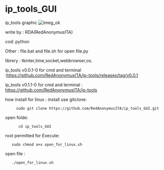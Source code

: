    # ip_tools_GUI
  ip_tools graphic ![imeg_ok](https://user-images.githubusercontent.com/78427215/130823701-16af3533-09f3-4b70-a67a-511d5a2375ac.png)
  
  
  write by : RDA(RedAnonymusITA)
  
  cod: python 
  
  Other : file.bat and file.sh for open file.py
  
  librery : tkinter,time,socket,webbrowser,os.
  
  ip_tools v0.0.1-0 for cmd and terminal :https://github.com/RedAnonymusITA/ip-tools/releases/tag/v0.0.1
  
  ip_tools v0.1.1-0 for cmd and terminal : https://github.com/RedAnonymusITA/ip-tools
  
  how install for linux :
  install use gitclone: 
  
         sudo git clone https://github.com/RedAnonymusITA/ip_tools_GUI.git
         
 open folde:   
 
          cd ip_tools_GUI
 root permitted for Execute:
       
       sudo chmod a+x open_for_linux.sh
 open file :
       
       ./open_for_linux.sh 
       
